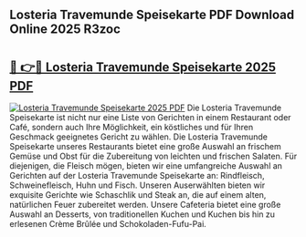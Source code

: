 ## Losteria Travemunde Speisekarte PDF Download Online 2025 R3zoc

# <h2><a href="http://gca70n0.nevu.top/?p=Losteria+Travemunde+Speisekarte">🔗 👉🔴 Losteria Travemunde Speisekarte 2025 PDF</a></h2>

[![Losteria Travemunde Speisekarte 2025 PDF](https://i.imgur.com/dBaPXMq.png)](http://gca70n0.nevu.top/?p=Losteria+Travemunde+Speisekarte)
Die Losteria Travemunde Speisekarte ist nicht nur eine Liste von Gerichten in einem Restaurant oder Café, sondern auch Ihre Möglichkeit, ein köstliches und für Ihren Geschmack geeignetes Gericht zu wählen. Die Losteria Travemunde Speisekarte unseres Restaurants bietet eine große Auswahl an frischem Gemüse und Obst für die Zubereitung von leichten und frischen Salaten. Für diejenigen, die Fleisch mögen, bieten wir eine umfangreiche Auswahl an Gerichten auf der Losteria Travemunde Speisekarte an: Rindfleisch, Schweinefleisch, Huhn und Fisch. Unseren Auserwählten bieten wir exquisite Gerichte wie Schaschlik und Steak an, die auf einem alten, natürlichen Feuer zubereitet werden. Unsere Cafeteria bietet eine große Auswahl an Desserts, von traditionellen Kuchen und Kuchen bis hin zu erlesenen Crème Brûlée und Schokoladen-Fufu-Pai.
